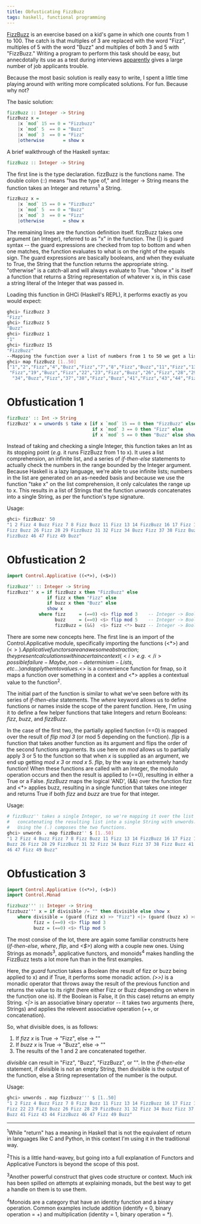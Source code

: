 ```yaml
---
title: Obfusticating FizzBuzz
tags: haskell, functional programming
---
```


<a href="https://en.wikipedia.org/wiki/Fizz_buzz">FizzBuzz</a> is an exercise based on a kid's game in which one counts from 1 to 100. The catch is that multiples of 3 are replaced with the word "Fizz", multiples of 5 with the word "Buzz" and multiples of both 3 and 5 with "FizzBuzz." Writing a program to perform this task should be easy, but annecdotally its use as a test during interviews <a href="http://blog.codinghorror.com/why-cant-programmers-program/">apparently</a> gives a large number of job applicants trouble.

Because the most basic solution is really easy to write, I spent a little time playing around with writing more complicated solutions. For fun. Because why not?

The basic solution:
```haskell
fizzBuzz :: Integer -> String
fizzBuzz x =
    |x `mod` 15 == 0 = "Fizzbuzz"
    |x `mod` 5  == 0 = "Buzz"
    |x `mod` 3  == 0 = "Fizz"
    |otherwise       = show x
```
A brief walkthrough of the Haskell syntax:
```haskell
fizzBuzz :: Integer -> String
```
The first line is the type declaration. fizzBuzz is the functions name. The double colon (::) means "has the type of," and Integer -> String means the function takes an Integer and returns<sup>1</sup> a String.

```haskell
fizzBuzz x =
    |x `mod` 15 == 0 = "FizzBuzz"
    |x `mod` 5  == 0 = "Buzz"
    |x `mod` 3  == 0 = "Fizz"
    |otherwise       = show x
```
The remaining lines are the function definition itself. fizzBuzz takes one argument (an Integer), referred to as "x" in the function. The (|) is guard syntax -- the guard expressions are checked from top to bottom and when one matches, the function evaluates to what is on the right of the equals sign. The guard expressions are basically booleans, and when they evaluate to True, the String that the function returns the appropriate string. "otherwise" is a catch-all and will always evaluate to True. "show x" is itself a function that returns a String representation of whatever x is, in this case a string literal of the Integer that was passed in.

Loading this function in GHCi (Haskell's REPL), it performs exactly as you would expect:
```bash
ghci> fizzBuzz 3
"Fizz"
ghci> fizzBuzz 5
"Buzz"
ghci> fizzBuzz 1
"1"
ghci> fizzBuzz 15
"FizzBuzz"
--Mapping the function over a list of numbers from 1 to 50 we get a list of the Strings returned:
ghci> map fizzBuzz [1..50]
["1","2","Fizz","4","Buzz","Fizz","7","8","Fizz","Buzz","11","Fizz","13","14","Fizzbuzz","16","17",
 "Fizz","19","Buzz","Fizz","22","23","Fizz","Buzz","26","Fizz","28","29","Fizzbuzz","31","32","Fizz",
  "34","Buzz","Fizz","37","38","Fizz","Buzz","41","Fizz","43","44","Fizzbuzz","46","47","Fizz","49","Buzz"]
```

Obfustication 1
====

```haskell
fizzBuzz' :: Int -> String 
fizzBuzz' x = unwords $ take x [if x `mod` 15 == 0 then "FizzBuzz" else 
                                if x `mod` 3 == 0 then "Fizz" else 
                                if x `mod` 5 == 0 then "Buzz" else show x | x <- [1..]]

```

Instead of taking and checking a single Integer, this function takes an Int as its stopping point (<i>e.g.</i> it runs FizzBuzz from 1 to x). It uses a list comprehension, an infinite list, and a series of <i>if-then-else</i> statements to actually check the numbers in the range bounded by the Integer argument. Because Haskell is a lazy language, we're able to use infinite lists; numbers in the list are generated on an as-needed basis and because we use the function "take x" on the list comprehension, it only calculates the range up to x. This results in a list of Strings that the function *unwords* concatenates into a single String, as per the function's type signature.

Usage:
```bash
ghci> fizzBuzz' 50
"1 2 Fizz 4 Buzz Fizz 7 8 Fizz Buzz 11 Fizz 13 14 FizzBuzz 16 17 Fizz 19 Buzz Fizz 22 23 
Fizz Buzz 26 Fizz 28 29 FizzBuzz 31 32 Fizz 34 Buzz Fizz 37 38 Fizz Buzz 41 Fizz 43 44 
FizzBuzz 46 47 Fizz 49 Buzz"
```

Obfustication 2
====

```haskell
import Control.Applicative ((<*>), (<$>))

fizzBuzz'' :: Integer -> String
fizzBuzz'' x = if fizzBuzz x then "FizzBuzz" else
               if fizz x then "Fizz" else
               if buzz x then "Buzz" else
               show x
            where fizz     = (==0) <$> flip mod 3    -- Integer -> Bool
                  buzz     = (==0) <$> flip mod 5    -- Integer -> Bool
                  fizzBuzz = (&&)  <$> fizz <*> buzz -- Integer -> Bool
```

There are some new concepts here. The first line is an import of the Control.Applicative module, specifically importing the functions (<\*>) and (<$>). Applicative functors are an awesome abstraction; they present calculations within a certain context (<i>e.g.</i> possible failure - Maybe, non-determinism - Lists, etc...) and apply them to values. <$> is a convenience function for fmap, so it maps a function over something in a context and <\*> applies a contextual value to the function<sup>2</sup>. 

The initial part of the function is similar to what we've seen before with its series of <i>if-then-else</i> statements. The *where* keyword allows us to define functions or names inside the scope of the parent function. Here, I'm using it to define a few helper functions that take Integers and return Booleans: *fizz*, *buzz*, and *fizzBuzz*. 

In the case of the first two, the partially applied function (==0) is mapped over the result of <i>flip mod 3</i> (or mod 5 depending on the function). *flip* is a function that takes another function as its argument and flips the order of the second functions arguments. Its use here on *mod* allows us to partially apply 3 or 5 to the function so that when *x* is supplied as an argument, we end up getting <i>mod x 3</i> or <i>mod x 5</i>. *flip*, by the way is an extremely handy function! When these functions are called with an Integer, the modulo operation occurs and then the result is applied to (==0), resulting in either a True or a False. *fizzBuzz* maps the logical 'AND', (&&) over the function fizz and <*> applies buzz, resulting in a single function that takes one integer and returns True if both *fizz* and *buzz* are true for that integer.

Usage:
```bash
# fizzBuzz'' takes a single Integer, so we're mapping it over the list [1..50] and 
#   concatenating the resulting list into a single String with unwords. 
#   Using the (.) composes the two functions.
ghci> unwords . map fizzBuzz'' $ [1..50]
"1 2 Fizz 4 Buzz Fizz 7 8 Fizz Buzz 11 Fizz 13 14 FizzBuzz 16 17 Fizz 19 Buzz Fizz 22 23 Fizz 
Buzz 26 Fizz 28 29 FizzBuzz 31 32 Fizz 34 Buzz Fizz 37 38 Fizz Buzz 41 Fizz 43 44 FizzBuzz 
46 47 Fizz 49 Buzz"
```

Obfustication 3
====

```haskell
import Control.Applicative ((<*>), (<$>))
import Control.Monad

fizzbuzz''' :: Integer -> String
fizzbuzz''' x = if divisible /= "" then divisible else show x 
    where divisible = (guard (fizz x) >> "Fizz") <|> (guard (buzz x) >> "Buzz")
          fizz = (==0) <$> flip mod 3 
          buzz = (==0) <$> flip mod 5
```
The most consise of the lot, there are again some familiar constructs here (<i>if-then-else</i>, *where*, *flip*, and <i><$></i>) along with a couple new ones. Using Strings as monads<sup>3</sup>, applicative functors, and monoids<sup>4</sup> makes handling the FizzBuzz tests a lot more fun than in the first examples. 

Here, the *guard* function takes a Boolean (the result of fizz or buzz being applied to x) and if True, it performs some monadic action. <i>(>>)</i> is a monadic operator that throws away the result of the previous function and returns the value to its right (here either Fizz or Buzz depending on where in the function one is). If the Boolean is False, it (in this case) returns an empty String. <i><|></i> is an associative binary operator -- it takes two arguments (here, Strings) and applies the relevent associative operation (++, or concatenation).

So, what divisible does, is as follows:
<ol>
<li>If <i>fizz x</i> is True -> "Fizz", else -> ""</li>
<li>If <i>buzz x</i> is True -> "Buzz", else -> ""</li>
<li>The results of the 1 and 2 are concatenated together.</li>
</ol> 

*divisible* can result in "Fizz", "Buzz", "FizzBuzz", or "". In the <i>if-then-else</i> statement, if divisible is not an empty String, then divisible is the output of the function, else a String representation of the number is the output.

Usage:
```bash
ghci> unwords . map fizzbuzz''' $ [1..50]
"1 2 Fizz 4 Buzz Fizz 7 8 Fizz Buzz 11 Fizz 13 14 FizzBuzz 16 17 Fizz 19 Buzz 
Fizz 22 23 Fizz Buzz 26 Fizz 28 29 FizzBuzz 31 32 Fizz 34 Buzz Fizz 37 38 Fizz 
Buzz 41 Fizz 43 44 FizzBuzz 46 47 Fizz 49 Buzz"
```

------
<sup>1</sup>While "return" has a meaning in Haskell that is not the equivalent of return in languages like C and Python, in this context I'm using it in the traditional way.

<sup>2</sup>This is a little hand-wavey, but going into a full explanation of Functors and Applicative Functors is beyond the scope of this post.

<sup>3</sup>Another powerful construct that gives code structure or context. Much ink has been spilled on attempts at explaining monads, but the best way to get a handle on them is to use them. 

<sup>4</sup>Monoids are a category that have an identity function and a binary operation. Common examples include addition (identify = 0, binary operation = +) and multiplication (identity = 1, binary operation = *).
